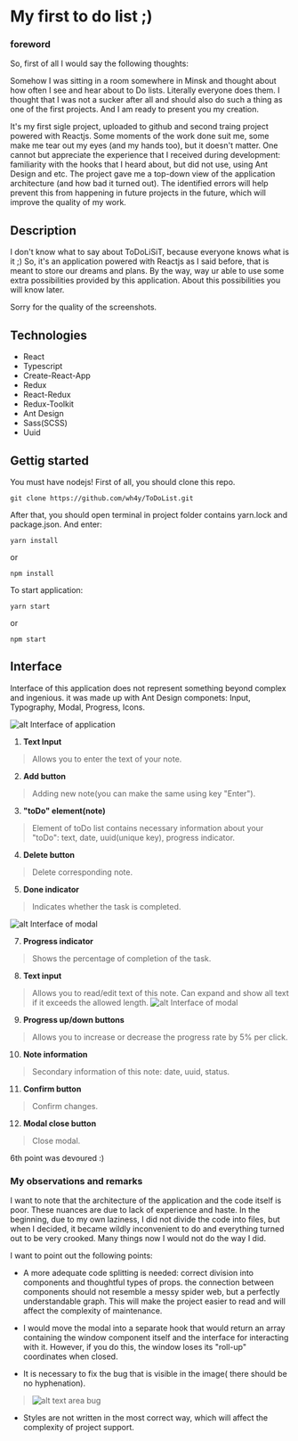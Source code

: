 # My first to do list ;)


### foreword
So, first of all I would say the following thoughts:

Somehow I was sitting in a room somewhere in Minsk and thought about how often I see and hear about to Do lists. Literally everyone does them. I thought that I was not a sucker after all and should also do such a thing as one of the first projects. And I am ready to present you my creation.

It's my first sigle project, uploaded to github and second traing project powered with Reactjs. Some moments of the work done suit me, some make me tear out my eyes (and my hands too), but it doesn't matter. One cannot but appreciate the experience that I received during development: familiarity with the hooks that I heard about, but did not use, using Ant Design and etc. 
The project gave me a top-down view of the application architecture (and how bad it turned out). The identified errors will help prevent this from happening in future projects in the future, which will improve the quality of my work.

## Description

I don't know what to say about ToDoLiSiT, because everyone knows what is it ;)
So, it's an application powered with Reactjs as I said before, that is meant to store our dreams and plans. By the way, way ur able to use some extra possibilities provided by this application. About this possibilities you will know later.

Sorry for the quality of the screenshots.

## Technologies

* React
* Typescript
* Create-React-App
* Redux
* React-Redux
* Redux-Toolkit
* Ant Design
* Sass(SCSS)
* Uuid

## Gettig started

You must have nodejs!
First of all, you should clone this repo.
```
git clone https://github.com/wh4y/ToDoList.git
```
After that, you should open terminal in project folder contains yarn.lock and package.json. And enter:
```
yarn install
```
or 
```
npm install
```
To start application:
```
yarn start
```
or
```
npm start
```

## Interface

Interface of this application does not represent something beyond complex and ingenious. it was made up with Ant Design componets: Input, Typography, Modal, Progress, Icons. 

![alt Interface of application](https://sun9-27.userapi.com/impf/sAJgkJ0pAUmw8MB9rBIDmnB6zFF8HHYth2Gitg/RMhOw4QzfSw.jpg?size=800x500&quality=96&sign=d0c94362a5abe15d6e828dfbd87cc1d8&type=album "Interface")

1. **Text Input**  
>Allows you to enter the text of your note.
2. **Add button**  
>Adding new note(you can make the same using key "Enter").
3. **"toDo" element(note)**
>Element of toDo list contains necessary information about your "toDo": text, date, uuid(unique key), progress indicator.
4. **Delete button**
>Delete corresponding note.
5. **Done indicator**
>Indicates whether the task is completed.

![alt Interface of modal](https://sun9-19.userapi.com/impf/NSnSMpihfrEwm-7CNnGzJCjaZDGvZKJFi0COig/E9D2076zovY.jpg?size=800x500&quality=96&sign=981e99b1d977d88c98aea43f4fbb6d20&type=album"Interface(Modal)")

7. **Progress indicator**
>Shows the percentage of completion of the task.
8. **Text input**
>Allows you to read/edit text of this note. Сan expand and show all text if it exceeds the allowed length.
>![alt Interface of modal](https://sun9-82.userapi.com/impf/sJtMA5MW6NDn1mTaqSjUFewW4iAV97ueRYQivg/Dpu0CDTXMUI.jpg?size=800x500&quality=96&sign=3ec4c32338fbd6d5faf9d16e70fe9147&type=album"Interface(Modal)")
9. **Progress up/down buttons**
>Allows you to increase or decrease the progress rate by 5% per click.
10. **Note information**
>Secondary information of this note: date, uuid, status.
11. **Confirm button**
>Confirm changes.
12. **Modal close button**
>Close modal.


6th point was devoured :)

### My observations and remarks

I want to note that the architecture of the application and the code itself is poor. These nuances are due to lack of experience and haste. In the beginning, due to my own laziness, I did not divide the code into files, but when I decided, it became wildly inconvenient to do and everything turned out to be very crooked. Many things now I would not do the way I did.

I want to point out the following points:

- A more adequate code splitting is needed: correct division into components and thoughtful types of props. the connection between components should not resemble a messy spider web, but a perfectly understandable graph. This will make the project easier to read and will affect the complexity of maintenance.

- I would move the modal into a separate hook that would return an array containing the window component itself and the interface for interacting with it. However, if you do this, the window loses its "roll-up" coordinates when closed.

- It is necessary to fix the bug that is visible in the image(
there should be no hyphenation).
>![alt text area bug](https://sun1.beltelecom-by-minsk.userapi.com/impf/DGtf_E3oZ5oETFQgvZHfMCDn5tJT1VK1VWYhKg/WWFN8NkiKLw.jpg?size=800x500&quality=96&sign=9c3418daa7a7ff4fa92c0afd2362d8b0&type=album "bug")

- Styles are not written in the most correct way, which will affect the complexity of project support.
